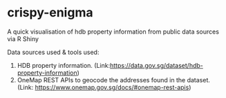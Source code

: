# crispy-enigma
A quick visualisation of hdb property information from public data sources via R Shiny

Data sources used & tools used:
1)  HDB property information. (Link:https://data.gov.sg/dataset/hdb-property-information)
2) OneMap REST APIs to geocode the addresses found in the dataset. (Link: https://www.onemap.gov.sg/docs/#onemap-rest-apis)

